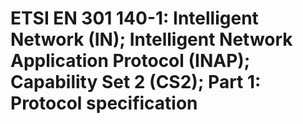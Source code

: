 # ETSI EN 301 140-1: Intelligent Network (IN); Intelligent Network Application Protocol (INAP); Capability Set 2 (CS2); Part 1: Protocol specification

